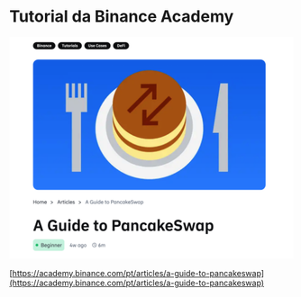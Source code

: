# Tutorial da Binance Academy

![](../.gitbook/assets/screenshot-2021-04-20-at-3.45.02-pm.png)

[https://academy.binance.com/pt/articles/a-guide-to-pancakeswap](https://academy.binance.com/pt/articles/a-guide-to-pancakeswap)
